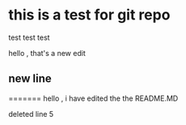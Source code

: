 # this is a test for git repo 
test test test




hello , that's a new edit
## new line
=======
hello , i have edited the the README.MD

deleted line 5 


